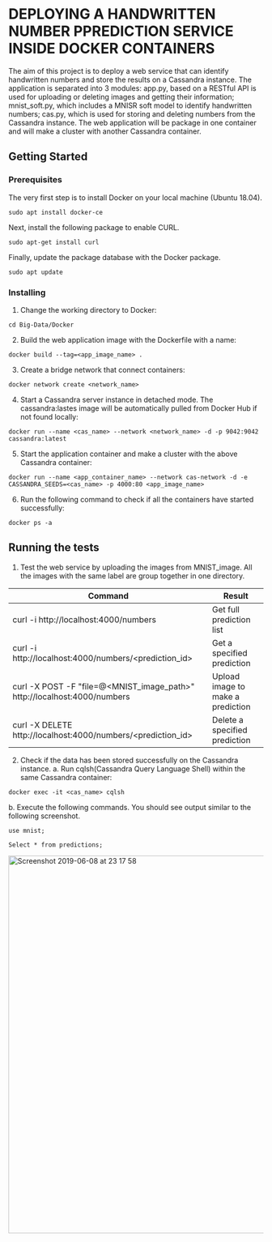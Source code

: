 # DEPLOYING A HANDWRITTEN NUMBER PPREDICTION SERVICE INSIDE DOCKER CONTAINERS

The aim of this project is to deploy a web service that can identify handwritten numbers and store the results on a Cassandra instance.
The application is separated into 3 modules: app.py, based on a RESTful API is used for uploading or deleting images and getting their information; mnist_soft.py, which includes a MNISR soft model to identify handwritten numbers; cas.py, which is used for storing and deleting numbers from the Cassandra instance. 
The web application will be package in one container and will make a cluster with another Cassandra container.

## Getting Started


### Prerequisites

The very first step is to install Docker on your local machine (Ubuntu 18.04). 
```
sudo apt install docker-ce
```


Next, install the following package to enable CURL.
```
sudo apt-get install curl
```


Finally, update the package database with the Docker package.
```
sudo apt update
```


### Installing
1. Change the working directory to Docker:

```
cd Big-Data/Docker
```

2. Build the web application image with the Dockerfile with a name:

```
docker build --tag=<app_image_name> .
```

3. Create a bridge network that connect containers:

```
docker network create <network_name>
```

4. Start a Cassandra server instance in detached mode. The cassandra:lastes image will be automatically pulled from Docker Hub if not found locally:

```
docker run --name <cas_name> --network <network_name> -d -p 9042:9042 cassandra:latest
```

5. Start the application container and make a cluster with the above Cassandra container:

```
docker run --name <app_container_name> --network cas-network -d -e CASSANDRA_SEEDS=<cas_name> -p 4000:80 <app_image_name>
```

6. Run the following command to check if all the containers have started successfully:

```
docker ps -a
```

## Running the tests
1. Test the web service by uploading the images from MNIST_image. All the images with the same label are group together in one directory.

Command   | Result 
------------- | -------------
curl -i http://localhost:4000/numbers  | Get full prediction list
curl -i http://localhost:4000/numbers/<prediction_id>  | Get a specified prediction
curl -X POST -F "file=@<MNIST_image_path>" http://localhost:4000/numbers  | Upload image to make a prediction
curl -X DELETE http://localhost:4000/numbers/<prediction_id>  | Delete a specified prediction

2. Check if the data has been stored successfully on the Cassandra instance.
  a. Run cqlsh(Cassandra Query Language Shell) within the same Cassandra container:
  ```
  docker exec -it <cas_name> cqlsh
  ```
  b. Execute the following commands. You should see output similar to the following screenshot. 
  ```
  use mnist;
  ```
  ```
  Select * from predictions;
  ```
  <img width="746" alt="Screenshot 2019-06-08 at 23 17 58" src="https://user-images.githubusercontent.com/47800173/59150889-cc81a080-8a43-11e9-84dd-de9b730fa480.png">
